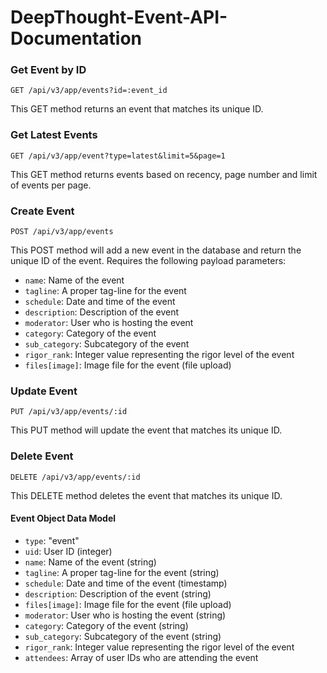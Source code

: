 # DeepThought-Event-API-Documentation


### Get Event by ID
```
GET /api/v3/app/events?id=:event_id
```
This GET method returns an event that matches its unique ID.
 
### Get Latest Events
```
GET /api/v3/app/event?type=latest&limit=5&page=1
```
This GET method returns events based on recency, page number and limit of events per page.

### Create Event
```
POST /api/v3/app/events
```
This POST method will add a new event in the database and return the unique ID of the event. Requires the following payload parameters:
- `name`: Name of the event
- `tagline`: A proper tag-line for the event
- `schedule`: Date and time of the event
- `description`: Description of the event
- `moderator`: User who is hosting the event
- `category`: Category of the event
- `sub_category`: Subcategory of the event
- `rigor_rank`: Integer value representing the rigor level of the event
- `files[image]`: Image file for the event (file upload)

### Update Event
```
PUT /api/v3/app/events/:id
```
This PUT method will update the event that matches its unique ID.

### Delete Event
```
DELETE /api/v3/app/events/:id
```
This DELETE method deletes the event that matches its unique ID.

#### Event Object Data Model
- `type`: "event"
- `uid`: User ID (integer)
- `name`: Name of the event (string)
- `tagline`: A proper tag-line for the event (string)
- `schedule`: Date and time of the event (timestamp)
- `description`: Description of the event (string)
- `files[image]`: Image file for the event (file upload)
- `moderator`: User who is hosting the event (string)
- `category`: Category of the event (string)
- `sub_category`: Subcategory of the event (string)
- `rigor_rank`: Integer value representing the rigor level of the event
- `attendees`: Array of user IDs who are attending the event
